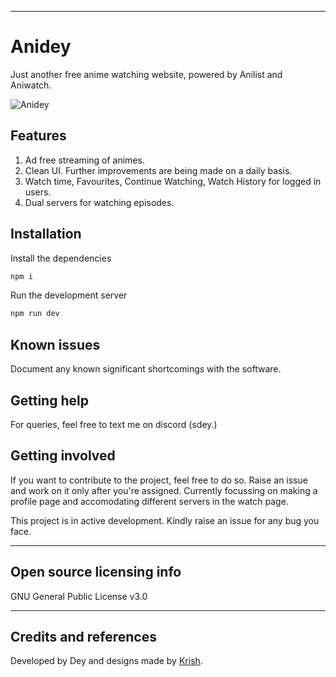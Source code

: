 ----

# Anidey

Just another free anime watching website, powered by Anilist and Aniwatch.



![Anidey](https://github.com/user-attachments/assets/c1381fee-c590-4811-b929-6309f59e8b38)


## Features
1. Ad free streaming of animes.
2. Clean UI. Further improvements are being made on a daily basis.
3. Watch time, Favourites, Continue Watching, Watch History for logged in users.
4. Dual servers for watching episodes.


## Installation

Install the dependencies

```bash
npm i
```

Run the development server

```bash
npm run dev
```



## Known issues

Document any known significant shortcomings with the software.

## Getting help

For queries, feel free to text me on discord (sdey.)


## Getting involved

If you want to contribute to the project, feel free to do so. Raise an issue and work on it only after you're assigned.
Currently focussing on making a profile page and accomodating different servers in the watch page.

This project is in active development. Kindly raise an issue for any bug you face.


----

## Open source licensing info
GNU General Public License v3.0


----

## Credits and references

Developed by Dey and designs made by [Krish](https://github.com/Krish-Gupta07).
